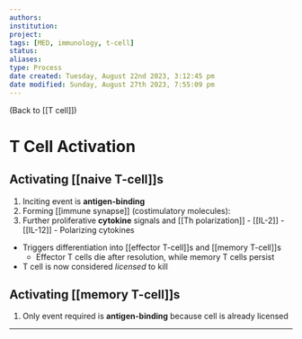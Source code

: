 ```yaml
---
authors: 
institution: 
project: 
tags: [MED, immunology, t-cell]
status: 
aliases: 
type: Process
date created: Tuesday, August 22nd 2023, 3:12:45 pm
date modified: Sunday, August 27th 2023, 7:55:09 pm
---
```


(Back to [[T cell]])
# T Cell Activation

## Activating [[naive T-cell]]s
1. Inciting event is **antigen-binding**
2. Forming [[immune synapse]] (costimulatory molecules):
3. Further proliferative **cytokine** signals and [[Th polarization]]
		- [[IL-2]]
		- [[IL-12]]
		- Polarizing cytokines
- Triggers differentiation into [[effector T-cell]]s and [[memory T-cell]]s
	- Effector T cells die after resolution, while memory T cells persist
- T cell is now considered _licensed_ to kill
## Activating [[memory T-cell]]s
1. Only event required is **antigen-binding** because cell is already licensed

---
